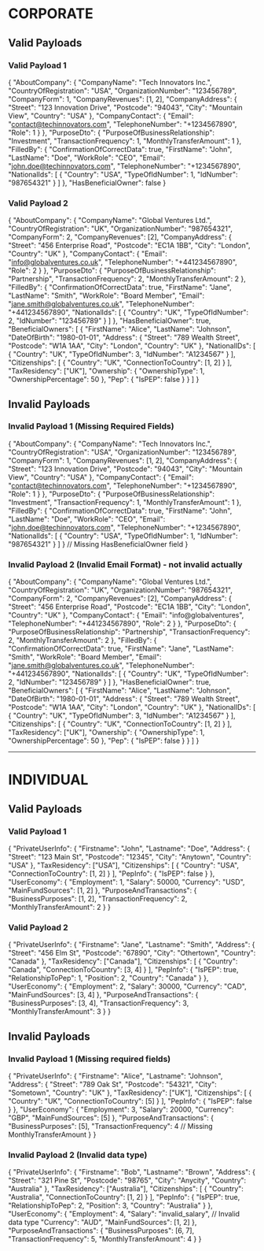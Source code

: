 # CORPORATE
## Valid Payloads
### Valid Payload 1
{
 "AboutCompany": {
 "CompanyName": "Tech Innovators Inc.",
 "CountryOfRegistration": "USA",
 "OrganizationNumber": "123456789",
 "CompanyForm": 1,
 "CompanyRevenues": [1, 2],
 "CompanyAddress": {
 "Street": "123 Innovation Drive",
 "Postcode": "94043",
 "City": "Mountain View",
 "Country": "USA"
 },
 "CompanyContact": {
 "Email": "contact@techinnovators.com",
 "TelephoneNumber": "+1234567890",
 "Role": 1
 }
 },
 "PurposeDto": {
 "PurposeOfBusinessRelationship": "Investment",
 "TransactionFrequency": 1,
 "MonthlyTransferAmount": 1
 },
 "FilledBy": {
 "ConfirmationOfCorrectData": true,
 "FirstName": "John",
 "LastName": "Doe",
 "WorkRole": "CEO",
 "Email": "john.doe@techinnovators.com",
 "TelephoneNumber": "+1234567890",
 "NationalIds": [
 {
 "Country": "USA",
 "TypeOfIdNumber": 1,
 "IdNumber": "987654321"
 }
 ]
 },
 "HasBeneficialOwner": false
}
### Valid Payload 2
{
 "AboutCompany": {
 "CompanyName": "Global Ventures Ltd.",
 "CountryOfRegistration": "UK",
 "OrganizationNumber": "987654321",
 "CompanyForm": 2,
 "CompanyRevenues": [2],
 "CompanyAddress": {
 "Street": "456 Enterprise Road",
 "Postcode": "EC1A 1BB",
 "City": "London",
 "Country": "UK"
 },
 "CompanyContact": {
 "Email": "info@globalventures.co.uk",
 "TelephoneNumber": "+441234567890",
 "Role": 2
 }
 },
 "PurposeDto": {
 "PurposeOfBusinessRelationship": "Partnership",
 "TransactionFrequency": 2,
 "MonthlyTransferAmount": 2
 },
 "FilledBy": {
 "ConfirmationOfCorrectData": true,
 "FirstName": "Jane",
 "LastName": "Smith",
 "WorkRole": "Board Member",
 "Email": "jane.smith@globalventures.co.uk",
 "TelephoneNumber": "+441234567890",
 "NationalIds": [
 {
 "Country": "UK",
 "TypeOfIdNumber": 2,
 "IdNumber": "123456789"
 }
 ]
 },
 "HasBeneficialOwner": true,
 "BeneficialOwners": [
 {
 "FirstName": "Alice",
 "LastName": "Johnson",
 "DateOfBirth": "1980-01-01",
 "Address": {
 "Street": "789 Wealth Street",
 "Postcode": "W1A 1AA",
 "City": "London",
 "Country": "UK"
 },
 "NationalIDs": [
 {
 "Country": "UK",
 "TypeOfIdNumber": 3,
 "IdNumber": "A1234567"
 }
 ],
 "Citizenships": [
 {
 "Country": "UK",
 "ConnectionToCountry": [1, 2]
 }
 ],
 "TaxResidency": ["UK"],
 "Ownership": {
 "OwnershipType": 1,
 "OwnershipPercentage": 50
 },
 "Pep": {
 "IsPEP": false
 }
 }
 ]
}
## Invalid Payloads
### Invalid Payload 1 (Missing Required Fields)
{
 "AboutCompany": {
 "CompanyName": "Tech Innovators Inc.",
 "CountryOfRegistration": "USA",
 "OrganizationNumber": "123456789",
 "CompanyForm": 1,
 "CompanyRevenues": [1, 2],
 "CompanyAddress": {
 "Street": "123 Innovation Drive",
 "Postcode": "94043",
 "City": "Mountain View",
 "Country": "USA"
 },
 "CompanyContact": {
 "Email": "contact@techinnovators.com",
 "TelephoneNumber": "+1234567890",
 "Role": 1
 }
 },
 "PurposeDto": {
 "PurposeOfBusinessRelationship": "Investment",
 "TransactionFrequency": 1,
 "MonthlyTransferAmount": 1
 },
 "FilledBy": {
 "ConfirmationOfCorrectData": true,
 "FirstName": "John",
 "LastName": "Doe",
 "WorkRole": "CEO",
 "Email": "john.doe@techinnovators.com",
 "TelephoneNumber": "+1234567890",
 "NationalIds": [
 {
 "Country": "USA",
 "TypeOfIdNumber": 1,
 "IdNumber": "987654321"
 }
 ]
 }
 // Missing HasBeneficialOwner field
}
### Invalid Payload 2 (Invalid Email Format) - not invalid actually
{
 "AboutCompany": {
 "CompanyName": "Global Ventures Ltd.",
 "CountryOfRegistration": "UK",
 "OrganizationNumber": "987654321",
 "CompanyForm": 2,
 "CompanyRevenues": [2],
 "CompanyAddress": {
 "Street": "456 Enterprise Road",
 "Postcode": "EC1A 1BB",
 "City": "London",
 "Country": "UK"
 },
 "CompanyContact": {
 "Email": "info@globalventures",
 "TelephoneNumber": "+441234567890",
 "Role": 2
 }
 },
 "PurposeDto": {
 "PurposeOfBusinessRelationship": "Partnership",
 "TransactionFrequency": 2,
 "MonthlyTransferAmount": 2
 },
 "FilledBy": {
 "ConfirmationOfCorrectData": true,
 "FirstName": "Jane",
 "LastName": "Smith",
 "WorkRole": "Board Member",
 "Email": "jane.smith@globalventures.co.uk",
 "TelephoneNumber": "+441234567890",
 "NationalIds": [
 {
 "Country": "UK",
 "TypeOfIdNumber": 2,
 "IdNumber": "123456789"
 }
 ]
 },
 "HasBeneficialOwner": true,
 "BeneficialOwners": [
 {
 "FirstName": "Alice",
 "LastName": "Johnson",
 "DateOfBirth": "1980-01-01",
 "Address": {
 "Street": "789 Wealth Street",
 "Postcode": "W1A 1AA",
 "City": "London",
 "Country": "UK"
 },
 "NationalIDs": [
 {
 "Country": "UK",
 "TypeOfIdNumber": 3,
 "IdNumber": "A1234567"
 }
 ],
 "Citizenships": [
 {
 "Country": "UK",
 "ConnectionToCountry": [1, 2]
 }
 ],
 "TaxResidency": ["UK"],
 "Ownership": {
 "OwnershipType": 1,
 "OwnershipPercentage": 50
 },
 "Pep": {
 "IsPEP": false
 }
 }
 ]
}


_____


# INDIVIDUAL
## Valid Payloads
### Valid Payload 1
{
  "PrivateUserInfo": {
    "Firstname": "John",
    "Lastname": "Doe",
    "Address": {
      "Street": "123 Main St",
      "Postcode": "12345",
      "City": "Anytown",
      "Country": "USA"
    },
    "TaxResidency": ["USA"],
    "Citizenships": [
      {
        "Country": "USA",
        "ConnectionToCountry": [1, 2]
      }
    ],
    "PepInfo": {
      "IsPEP": false
    }
  },
  "UserEconomy": {
    "Employment": 1,
    "Salary": 50000,
    "Currency": "USD",
    "MainFundSources": [1, 2]
  },
  "PurposeAndTransactions": {
    "BusinessPurposes": [1, 2],
    "TransactionFrequency": 2,
    "MonthlyTransferAmount": 2
  }
}


### Valid Payload 2
{
  "PrivateUserInfo": {
    "Firstname": "Jane",
    "Lastname": "Smith",
    "Address": {
      "Street": "456 Elm St",
      "Postcode": "67890",
      "City": "Othertown",
      "Country": "Canada"
    },
    "TaxResidency": ["Canada"],
    "Citizenships": [
      {
        "Country": "Canada",
        "ConnectionToCountry": [3, 4]
      }
    ],
    "PepInfo": {
      "IsPEP": true,
      "RelationshipToPep": 1,
      "Position": 2,
      "Country": "Canada"
    }
  },
  "UserEconomy": {
    "Employment": 2,
    "Salary": 30000,
    "Currency": "CAD",
    "MainFundSources": [3, 4]
  },
  "PurposeAndTransactions": {
    "BusinessPurposes": [3, 4],
    "TransactionFrequency": 3,
    "MonthlyTransferAmount": 3
  }
}

## Invalid Payloads
### Invalid Payload 1 (Missing required fields)
{
  "PrivateUserInfo": {
    "Firstname": "Alice",
    "Lastname": "Johnson",
    "Address": {
      "Street": "789 Oak St",
      "Postcode": "54321",
      "City": "Sometown",
      "Country": "UK"
    },
    "TaxResidency": ["UK"],
    "Citizenships": [
      {
        "Country": "UK",
        "ConnectionToCountry": [5]
      }
    ],
    "PepInfo": {
      "IsPEP": false
    }
  },
  "UserEconomy": {
    "Employment": 3,
    "Salary": 20000,
    "Currency": "GBP",
    "MainFundSources": [5]
  },
  "PurposeAndTransactions": {
    "BusinessPurposes": [5],
    "TransactionFrequency": 4
    // Missing MonthlyTransferAmount
  }
}

### Invalid Payload 2 (Invalid data type)

{
  "PrivateUserInfo": {
    "Firstname": "Bob",
    "Lastname": "Brown",
    "Address": {
      "Street": "321 Pine St",
      "Postcode": "98765",
      "City": "Anycity",
      "Country": "Australia"
    },
    "TaxResidency": ["Australia"],
    "Citizenships": [
      {
        "Country": "Australia",
        "ConnectionToCountry": [1, 2]
      }
    ],
    "PepInfo": {
      "IsPEP": true,
      "RelationshipToPep": 2,
      "Position": 3,
      "Country": "Australia"
    }
  },
  "UserEconomy": {
    "Employment": 4,
    "Salary": "invalid_salary", // Invalid data type
    "Currency": "AUD",
    "MainFundSources": [1, 2]
  },
  "PurposeAndTransactions": {
    "BusinessPurposes": [6, 7],
    "TransactionFrequency": 5,
    "MonthlyTransferAmount": 4
  }
}



